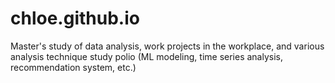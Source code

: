 # chloe.github.io
Master's study of data analysis, work projects in the workplace, and various analysis technique study polio (ML modeling, time series analysis, recommendation system, etc.)
